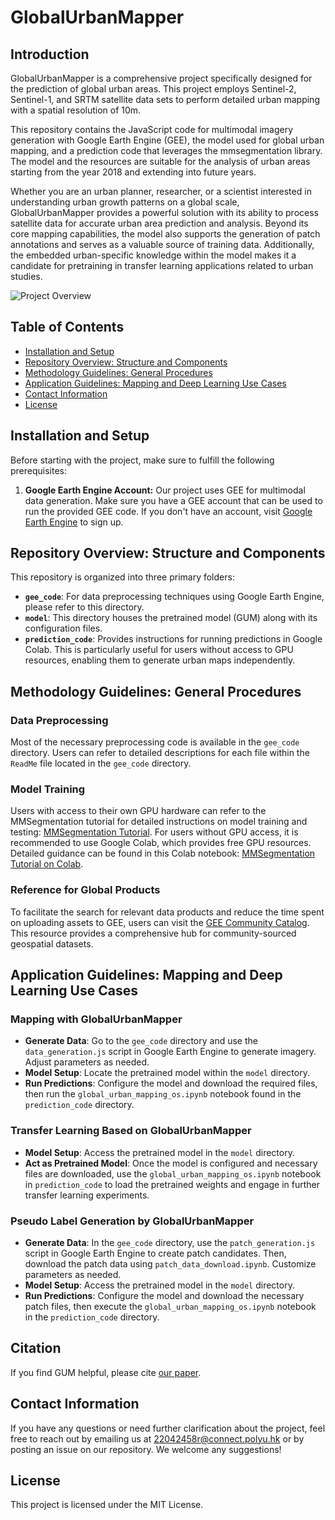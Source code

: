 # GlobalUrbanMapper

## Introduction

GlobalUrbanMapper is a comprehensive project specifically designed for the prediction of global urban areas. This project employs Sentinel-2, Sentinel-1, and SRTM satellite data sets to perform detailed urban mapping with a spatial resolution of 10m.

This repository contains the JavaScript code for multimodal imagery generation with Google Earth Engine (GEE), the model used for global urban mapping, and a prediction code that leverages the mmsegmentation library. The model and the resources are suitable for the analysis of urban areas starting from the year 2018 and extending into future years.

Whether you are an urban planner, researcher, or a scientist interested in understanding urban growth patterns on a global scale, GlobalUrbanMapper provides a powerful solution with its ability to process satellite data for accurate urban area prediction and analysis. Beyond its core mapping capabilities, the model also supports the generation of patch annotations and serves as a valuable source of training data. Additionally, the embedded urban-specific knowledge within the model makes it a candidate for pretraining in transfer learning applications related to urban studies. 

![Project Overview](GUM_snapshot_Suva.png)

## Table of Contents

- [Installation and Setup](#installation-and-setup)
- [Repository Overview: Structure and Components](#repository-overview-structure-and-components)
- [Methodology Guidelines: General Procedures](#methodology-guidelines-general-procedures)
- [Application Guidelines: Mapping and Deep Learning Use Cases](#application-guidelines-mapping-and-deep-learning-use-cases)
- [Contact Information](#contact-information)
- [License](#license)

## Installation and Setup
Before starting with the project, make sure to fulfill the following prerequisites:

1. **Google Earth Engine Account:** Our project uses GEE for multimodal data generation. Make sure you have a GEE account that can be used to run the provided GEE code. If you don't have an account, visit [Google Earth Engine](https://courses.spatialthoughts.com/gee-sign-up.html#non-commercial-users) to sign up.

## Repository Overview: Structure and Components
This repository is organized into three primary folders:
- **`gee_code`**: For data preprocessing techniques using Google Earth Engine, please refer to this directory.
- **`model`**: This directory houses the pretrained model (GUM) along with its configuration files.
- **`prediction_code`**: Provides instructions for running predictions in Google Colab. This is particularly useful for users without access to GPU resources, enabling them to generate urban maps independently.

## Methodology Guidelines: General Procedures
### Data Preprocessing
Most of the necessary preprocessing code is available in the `gee_code` directory. Users can refer to detailed descriptions for each file within the `ReadMe` file located in the `gee_code` directory.
### Model Training
Users with access to their own GPU hardware can refer to the MMSegmentation tutorial for detailed instructions on model training and testing: [MMSegmentation Tutorial](https://mmsegmentation.readthedocs.io/en/latest/user_guides/1_config.html). For users without GPU access, it is recommended to use Google Colab, which provides free GPU resources. Detailed guidance can be found in this Colab notebook: [MMSegmentation Tutorial on Colab](https://github.com/open-mmlab/mmsegmentation/blob/main/demo/MMSegmentation_Tutorial.ipynb).
### Reference for Global Products
To facilitate the search for relevant data products and reduce the time spent on uploading assets to GEE, users can visit the [GEE Community Catalog](https://gee-community-catalog.org). This resource provides a comprehensive hub for community-sourced geospatial datasets.

## Application Guidelines: Mapping and Deep Learning Use Cases
### Mapping with GlobalUrbanMapper
- **Generate Data**: Go to the `gee_code` directory and use the `data_generation.js` script in Google Earth Engine to generate imagery. Adjust parameters as needed.
- **Model Setup**: Locate the pretrained model within the `model` directory.
- **Run Predictions**: Configure the model and download the required files, then run the `global_urban_mapping_os.ipynb` notebook found in the `prediction_code` directory.

### Transfer Learning Based on GlobalUrbanMapper
- **Model Setup**: Access the pretrained model in the `model` directory.
- **Act as Pretrained Model**: Once the model is configured and necessary files are downloaded, use the `global_urban_mapping_os.ipynb` notebook in `prediction_code` to load the pretrained weights and engage in further transfer learning experiments.

### Pseudo Label Generation by GlobalUrbanMapper
- **Generate Data**: In the `gee_code` directory, use the `patch_generation.js` script in Google Earth Engine to create patch candidates. Then, download the patch data using `patch_data_download.ipynb`. Customize parameters as needed.
- **Model Setup**: Access the pretrained model in the `model` directory.
- **Run Predictions**: Configure the model and download the necessary patch files, then execute the `global_urban_mapping_os.ipynb` notebook in the `prediction_code` directory.
  
## Citation
If you find GUM helpful, please cite [our paper](https://www.sciencedirect.com/science/article/pii/S0034425724002591).

## Contact Information
If you have any questions or need further clarification about the project, feel free to reach out by emailing us at [22042458r@connect.polyu.hk](mailto:22042458r@connect.polyu.hk) or by posting an issue on our repository. We welcome any suggestions!

## License
This project is licensed under the MIT License.
